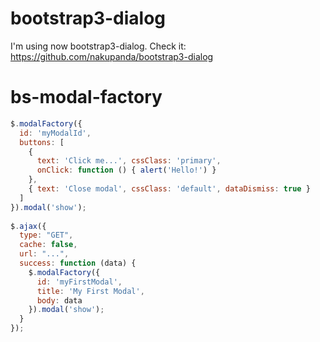 # bootstrap3-dialog
I'm using now bootstrap3-dialog. Check it:
https://github.com/nakupanda/bootstrap3-dialog

# bs-modal-factory

```js
$.modalFactory({
  id: 'myModalId',
  buttons: [
    {
      text: 'Click me...', cssClass: 'primary',
      onClick: function () { alert('Hello!') }
    },
    { text: 'Close modal', cssClass: 'default', dataDismiss: true }
  ]
}).modal('show');
    
$.ajax({
  type: "GET",
  cache: false,
  url: "...",
  success: function (data) {
    $.modalFactory({
      id: 'myFirstModal',
      title: 'My First Modal',
      body: data
    }).modal('show');
  }
});
```
